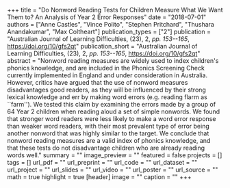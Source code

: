 +++
title = "Do Nonword Reading Tests for Children Measure What We Want Them to? An Analysis of Year 2 Error Responses"
date = "2018-07-01"
authors = ["Anne Castles", "Vince Polito", "Stephen Pritchard", "Thushara Anandakumar", "Max Coltheart"]
publication_types = ["2"]
publication = "Australian Journal of Learning Difficulties, (23), 2, _pp. 153--165_, https://doi.org/10/gfs2qt"
publication_short = "Australian Journal of Learning Difficulties, (23), 2, _pp. 153--165_, https://doi.org/10/gfs2qt"
abstract = "Nonword reading measures are widely used to index children's phonics knowledge, and are included in the Phonics Screening Check currently implemented in England and under consideration in Australia. However, critics have argued that the use of nonword measures disadvantages good readers, as they will be influenced by their strong lexical knowledge and err by making word errors (e.g. reading flarm as ``farm''). We tested this claim by examining the errors made by a group of 64 Year 2 children when reading aloud a set of simple nonwords. We found that stronger word readers were less likely to make a word error response than weaker word readers, with their most prevalent type of error being another nonword that was highly similar to the target. We conclude that nonword reading measures are a valid index of phonics knowledge, and that these tests do not disadvantage children who are already reading words well."
summary = ""
image_preview = ""
featured = false
projects = []
tags = []
url_pdf = ""
url_preprint = ""
url_code = ""
url_dataset = ""
url_project = ""
url_slides = ""
url_video = ""
url_poster = ""
url_source = ""
math = true
highlight = true
[header]
image = ""
caption = ""
+++
